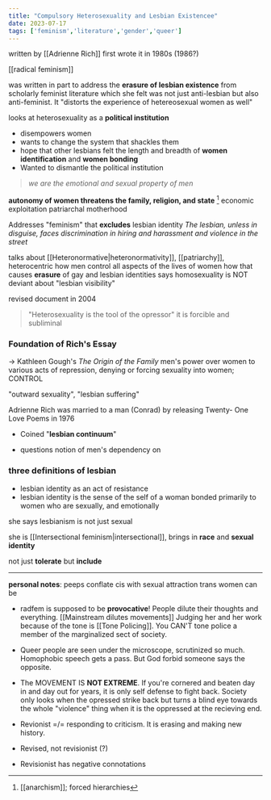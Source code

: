```yaml
---
title: "Compulsory Heterosexuality and Lesbian Existencee"
date: 2023-07-17
tags: ['feminism','literature','gender','queer']
---
```


written by [[Adrienne Rich]]
first wrote it in 1980s (1986?)

[[radical feminism]]

was written in part to address the **erasure of lesbian existence** from scholarly feminist literature which she felt was not just anti-lesbian but also anti-feminist. It "distorts the experience of hetereosexual women as well"

looks at heterosexuality as a **political institution**
- disempowers women
- wants to change the system that shackles them 
- hope that other lesbians felt the length and breadth of **women identification** and **women bonding**
- Wanted to dismantle the political institution

>*we are the emotional and sexual property of men*

**autonomy of women threatens the family, religion, and state** [^1]
economic exploitation
patriarchal motherhood

Addresses "feminism" that **excludes** lesbian identity
*The lesbian, unless in disguise, faces discrimination in hiring and harassment and violence in the street* 

talks about [[Heteronormative|heteronormativity]], [[patriarchy]], heterocentric
how men control all aspects of the lives of women 
how that causes **erasure** of gay and lesbian identities
says homosexuality is NOT deviant
about "lesbian visibility"

revised document in 2004


> "Heterosexuality is the tool of the opressor"
> it is forcible and subliminal 

### Foundation of Rich's Essay
-> Kathleen Gough's *The Origin of the Family*
men's power over women to various acts of repression, denying or forcing sexuality into women; CONTROL 

"outward sexuality", "lesbian suffering"

Adrienne Rich was married to a man (Conrad) by releasing Twenty-
One Love Poems in 1976 

- Coined "**lesbian continuum**"


- questions notion of men's dependency on 

### three definitions of lesbian 
 - lesbian identity as an act of resistance
- lesbian identity is the sense of the self of a woman bonded primarily to women who are sexually, and emotionally 

she says lesbianism is not just sexual

she is [[Intersectional feminism|intersectional]], brings in **race** and **sexual identity**

not just **tolerate** but **include** 
 
---
**personal notes**:
peeps conflate cis with sexual attraction 
	trans women can be 

- radfem is supposed to be **provocative**! People dilute their thoughts and everything. [[Mainstream dilutes movements]]  Judging her and her work because of the tone is [[Tone Policing]]. You CAN'T tone police a member of the marginalized sect of society. 

- Queer people are seen under the microscope, scrutinized so much. Homophobic speech gets a pass. But God forbid someone says the opposite. 

- The MOVEMENT IS **NOT EXTREME**.  If you're cornered and beaten day in and day out for years, it is only self defense to fight back. Society only looks when the opressed strike back but turns a blind eye towards the whole "violence" thing when it is the oppressed at the recieving end. 

- Revionist =/= responding to criticism. It is erasing and making new history.
- Revised, not revisionist (?)
- Revisionist has negative connotations

[^1]: [[anarchism]]; forced hierarchies 
